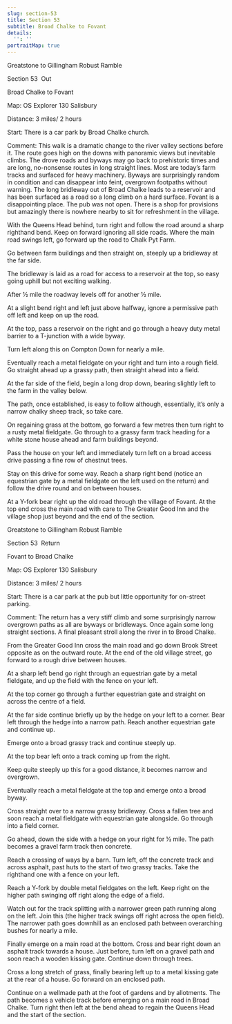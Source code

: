 ```yaml
---
slug: section-53
title: Section 53
subtitle: Broad Chalke to Fovant
details:
  '': ''
portraitMap: true
---
```

Greatstone to Gillingham Robust Ramble

Section 53  Out

Broad Chalke to Fovant

Map: OS Explorer 130 Salisbury

Distance: 3 miles/ 2 hours

Start: There is a car park by Broad Chalke church.

Comment: This walk is a dramatic change to the river valley sections before it. The route goes high on the downs with panoramic views but inevitable climbs. The drove roads and byways may go back to prehistoric times and are long, no-nonsense routes in long straight lines. Most are today’s farm tracks and surfaced for heavy machinery. Byways are surprisingly random in condition and can disappear into feint, overgrown footpaths without warning. The long bridleway out of Broad Chalke leads to a reservoir and has been surfaced as a road so a long climb on a hard surface. Fovant is a disappointing place. The pub was not open. There is a shop for provisions but amazingly there is nowhere nearby to sit for refreshment in the village.

With the Queens Head behind, turn right and follow the road around a sharp righthand bend. Keep on forward ignoring all side roads. Where the main road swings left, go forward up the road to Chalk Pyt Farm.

Go between farm buildings and then straight on, steeply up a bridleway at the far side.

The bridleway is laid as a road for access to a reservoir at the top, so easy going uphill but not exciting walking.

After ½ mile the roadway levels off for another ½ mile.

At a slight bend right and left just above halfway, ignore a permissive path off left and keep on up the road.

At the top, pass a reservoir on the right and go through a heavy duty metal barrier to a T-junction with a wide byway.

Turn left along this on Compton Down for nearly a mile.

Eventually reach a metal fieldgate on your right and turn into a rough field. Go straight ahead up a grassy path, then straight ahead into a field.

At the far side of the field, begin a long drop down, bearing slightly left to the farm in the valley below.

The path, once established, is easy to follow although, essentially, it’s only a narrow chalky sheep track, so take care.

On regaining grass at the bottom, go forward a few metres then turn right to a rusty metal fieldgate. Go through to a grassy farm track heading for a white stone house ahead and farm buildings beyond.

Pass the house on your left and immediately turn left on a broad access drive passing a fine row of chestnut trees.

Stay on this drive for some way. Reach a sharp right bend (notice an equestrian gate by a metal fieldgate on the left used on the return) and follow the drive round and on between houses.

At a Y-fork bear right up the old road through the village of Fovant. At the top end cross the main road with care to The Greater Good Inn and the village shop just beyond and the end of the section.

Greatstone to Gillingham Robust Ramble

Section 53  Return

Fovant to Broad Chalke

Map: OS Explorer 130 Salisbury

Distance: 3 miles/ 2 hours

Start: There is a car park at the pub but little opportunity for on-street parking.

Comment: The return has a very stiff climb and some surprisingly narrow overgrown paths as all are byways or bridleways. Once again some long straight sections. A final pleasant stroll along the river in to Broad Chalke.

From the Greater Good Inn cross the main road and go down Brook Street opposite as on the outward route. At the end of the old village street, go forward to a rough drive between houses.

At a sharp left bend go right through an equestrian gate by a metal fieldgate, and up the field with the fence on your left.

At the top corner go through a further equestrian gate and straight on across the centre of a field.

At the far side continue briefly up by the hedge on your left to a corner. Bear left through the hedge into a narrow path. Reach another equestrian gate and continue up.

Emerge onto a broad grassy track and continue steeply up.

At the top bear left onto a track coming up from the right.

Keep quite steeply up this for a good distance, it becomes narrow and overgrown.

Eventually reach a metal fieldgate at the top and emerge onto a broad byway.

Cross straight over to a narrow grassy bridleway. Cross a fallen tree and soon reach a metal fieldgate with equestrian gate alongside. Go through into a field corner.

Go ahead, down the side with a hedge on your right for ½ mile. The path becomes a gravel farm track then concrete.

Reach a crossing of ways by a barn. Turn left, off the concrete track and across asphalt, past huts to the start of two grassy tracks. Take the righthand one with a fence on your left.

Reach a Y-fork by double metal fieldgates on the left. Keep right on the higher path swinging off right along the edge of a field.

Watch out for the track splitting with a narrower green path running along on the left. Join this (the higher track swings off right across the open field). The narrower path goes downhill as an enclosed path between overarching bushes for nearly a mile.

Finally emerge on a main road at the bottom. Cross and bear right down an asphalt track towards a house. Just before, turn left on a gravel path and soon reach a wooden kissing gate. Continue down through trees.

Cross a long stretch of grass, finally bearing left up to a metal kissing gate at the rear of a house. Go forward on an enclosed path.

Continue on a wellmade path at the foot of gardens and by allotments. The path becomes a vehicle track before emerging on a main road in Broad Chalke. Turn right then left at the bend ahead to regain the Queens Head and the start of the section.
